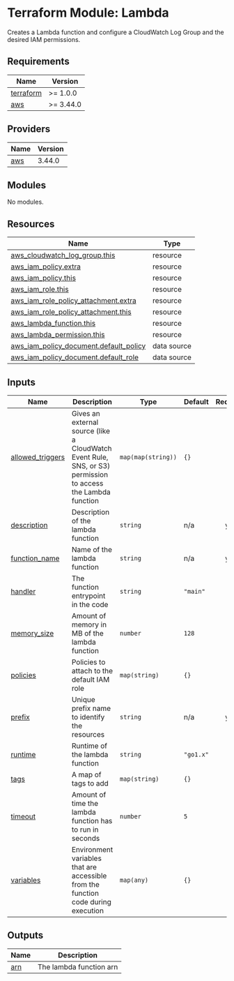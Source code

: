 # Terraform Module: Lambda

Creates a Lambda function and configure a CloudWatch Log Group and the desired
IAM permissions.

<!-- BEGINNING OF PRE-COMMIT-TERRAFORM DOCS HOOK -->
## Requirements

| Name | Version |
|------|---------|
| <a name="requirement_terraform"></a> [terraform](#requirement\_terraform) | >= 1.0.0 |
| <a name="requirement_aws"></a> [aws](#requirement\_aws) | >= 3.44.0 |

## Providers

| Name | Version |
|------|---------|
| <a name="provider_aws"></a> [aws](#provider\_aws) | 3.44.0 |

## Modules

No modules.

## Resources

| Name | Type |
|------|------|
| [aws_cloudwatch_log_group.this](https://registry.terraform.io/providers/hashicorp/aws/latest/docs/resources/cloudwatch_log_group) | resource |
| [aws_iam_policy.extra](https://registry.terraform.io/providers/hashicorp/aws/latest/docs/resources/iam_policy) | resource |
| [aws_iam_policy.this](https://registry.terraform.io/providers/hashicorp/aws/latest/docs/resources/iam_policy) | resource |
| [aws_iam_role.this](https://registry.terraform.io/providers/hashicorp/aws/latest/docs/resources/iam_role) | resource |
| [aws_iam_role_policy_attachment.extra](https://registry.terraform.io/providers/hashicorp/aws/latest/docs/resources/iam_role_policy_attachment) | resource |
| [aws_iam_role_policy_attachment.this](https://registry.terraform.io/providers/hashicorp/aws/latest/docs/resources/iam_role_policy_attachment) | resource |
| [aws_lambda_function.this](https://registry.terraform.io/providers/hashicorp/aws/latest/docs/resources/lambda_function) | resource |
| [aws_lambda_permission.this](https://registry.terraform.io/providers/hashicorp/aws/latest/docs/resources/lambda_permission) | resource |
| [aws_iam_policy_document.default_policy](https://registry.terraform.io/providers/hashicorp/aws/latest/docs/data-sources/iam_policy_document) | data source |
| [aws_iam_policy_document.default_role](https://registry.terraform.io/providers/hashicorp/aws/latest/docs/data-sources/iam_policy_document) | data source |

## Inputs

| Name | Description | Type | Default | Required |
|------|-------------|------|---------|:--------:|
| <a name="input_allowed_triggers"></a> [allowed\_triggers](#input\_allowed\_triggers) | Gives an external source (like a CloudWatch Event Rule, SNS, or S3) permission to access the Lambda function | `map(map(string))` | `{}` | no |
| <a name="input_description"></a> [description](#input\_description) | Description of the lambda function | `string` | n/a | yes |
| <a name="input_function_name"></a> [function\_name](#input\_function\_name) | Name of the lambda function | `string` | n/a | yes |
| <a name="input_handler"></a> [handler](#input\_handler) | The function entrypoint in the code | `string` | `"main"` | no |
| <a name="input_memory_size"></a> [memory\_size](#input\_memory\_size) | Amount of memory in MB of the lambda function | `number` | `128` | no |
| <a name="input_policies"></a> [policies](#input\_policies) | Policies to attach to the default IAM role | `map(string)` | `{}` | no |
| <a name="input_prefix"></a> [prefix](#input\_prefix) | Unique prefix name to identify the resources | `string` | n/a | yes |
| <a name="input_runtime"></a> [runtime](#input\_runtime) | Runtime of the lambda function | `string` | `"go1.x"` | no |
| <a name="input_tags"></a> [tags](#input\_tags) | A map of tags to add | `map(string)` | `{}` | no |
| <a name="input_timeout"></a> [timeout](#input\_timeout) | Amount of time the lambda function has to run in seconds | `number` | `5` | no |
| <a name="input_variables"></a> [variables](#input\_variables) | Environment variables that are accessible from the function code during execution | `map(any)` | `{}` | no |

## Outputs

| Name | Description |
|------|-------------|
| <a name="output_arn"></a> [arn](#output\_arn) | The lambda function arn |
<!-- END OF PRE-COMMIT-TERRAFORM DOCS HOOK -->
